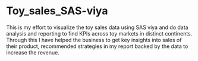 # Toy_sales_SAS-viya
This is my effort to visualize the toy sales data using SAS viya and do data analysis and reporting to find KPIs across toy markets in distinct continents. Through this I have helped the business to get key insights into sales of their product, recommended strategies in my report backed by the data to increase the revenue.
